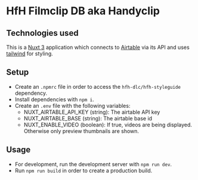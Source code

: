# HfH Filmclip DB aka Handyclip

## Technologies used

This is a [Nuxt 3](https://nuxt.com/) application which connects to [Airtable](airtable.com) via its API and uses [tailwind](https://tailwindcss.com/) for styling.

## Setup

- Create an `.npmrc` file in order to access the `hfh-dlc/hfh-styleguide` dependency.
- Install dependencies with `npm i`.
- Create an `.env` file with the following variables:
  - NUXT_AIRTABLE_API_KEY (string): The airtable API key
  - NUXT_AIRTABLE_BASE (string): The airtable base id
  - NUXT_ENABLE_VIDEO (boolean): If true, videos are being displayed. Otherwise only preview thumbnails are shown.

## Usage

- For development, run the development server with `npm run dev`.
- Run `npm run build` in order to create a production build.
